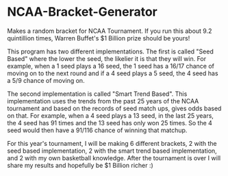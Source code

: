 NCAA-Bracket-Generator
======================

Makes a random bracket for NCAA Tournament. If you run this about 9.2 quintillion times, Warren Buffet's $1 Billion prize should be yours!

This program has two different implementations. The first is called "Seed Based" where the lower the seed, the likelier it is that
they will win. For example, when a 1 seed plays a 16 seed, the 1 seed has a 16/17 chance of moving on to the next round and if a 
4 seed plays a 5 seed, the 4 seed has a 5/9 chance of moving on.

The second implementation is called "Smart Trend Based". This implementation uses the trends from the past 25 years of the NCAA tournament
and based on the records of seed match ups, gives odds based on that. For example, when a 4 seed plays a 13 seed, in the last 25 years,
the 4 seed has 91 times and the 13 seed has only won 25 times. So the 4 seed would then have a 91/116 chance of winning that matchup.

For this year's tournament, I will be making 6 different brackets, 2 with the seed based implementation, 2 with the smart trend based
implementation, and 2 with my own basketball knowledge. After the tournament is over I will share my results and hopefully be $1 Billion
richer :)
